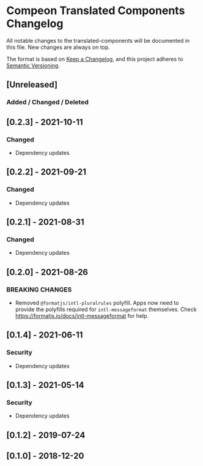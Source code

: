 # Compeon Translated Components Changelog

All notable changes to the translated-components will be documented in this file. New changes are always on top.

The format is based on [Keep a Changelog](https://keepachangelog.com/en/1.0.0/),
and this project adheres to [Semantic Versioning](https://semver.org/spec/v2.0.0.html).

## [Unreleased]
### Added / Changed / Deleted
## [0.2.3] - 2021-10-11
### Changed
- Dependency updates

## [0.2.2] - 2021-09-21
### Changed
- Dependency updates

## [0.2.1] - 2021-08-31
### Changed
- Dependency updates

## [0.2.0] - 2021-08-26
### BREAKING CHANGES
- Removed `@formatjs/intl-pluralrules` polyfill.
  Apps now need to provide the polyfills required for `intl-messageformat` themselves.
  Check https://formatjs.io/docs/intl-messageformat for help.

## [0.1.4] - 2021-06-11
### Security
- Dependency updates

## [0.1.3] - 2021-05-14
### Security
- Dependency updates

## [0.1.2] - 2019-07-24
## [0.1.0] - 2018-12-20
